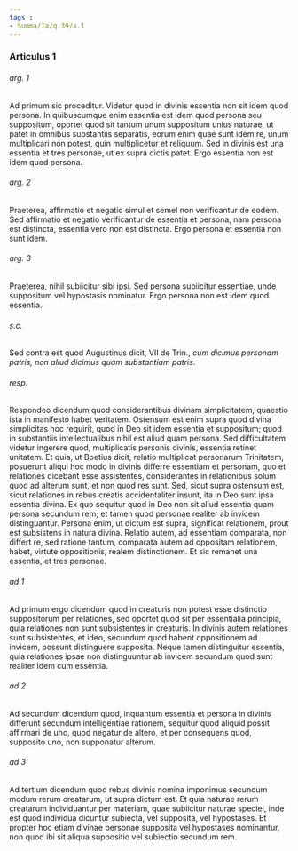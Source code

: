 ```yaml
---
tags : 
- Summa/Ia/q.39/a.1
---
```


### Articulus 1

###### arg. 1
Ad primum sic proceditur. Videtur quod in divinis essentia non sit idem quod persona. In quibuscumque enim essentia est idem quod persona seu suppositum, oportet quod sit tantum unum suppositum unius naturae, ut patet in omnibus substantiis separatis, eorum enim quae sunt idem re, unum multiplicari non potest, quin multiplicetur et reliquum. Sed in divinis est una essentia et tres personae, ut ex supra dictis patet. Ergo essentia non est idem quod persona.

###### arg. 2
Praeterea, affirmatio et negatio simul et semel non verificantur de eodem. Sed affirmatio et negatio verificantur de essentia et persona, nam persona est distincta, essentia vero non est distincta. Ergo persona et essentia non sunt idem.

###### arg. 3
Praeterea, nihil subiicitur sibi ipsi. Sed persona subiicitur essentiae, unde suppositum vel hypostasis nominatur. Ergo persona non est idem quod essentia.

###### s.c.
Sed contra est quod Augustinus dicit, VII de Trin., *cum dicimus personam patris, non aliud dicimus quam substantiam patris*.

###### resp.
Respondeo dicendum quod considerantibus divinam simplicitatem, quaestio ista in manifesto habet veritatem. Ostensum est enim supra quod divina simplicitas hoc requirit, quod in Deo sit idem essentia et suppositum; quod in substantiis intellectualibus nihil est aliud quam persona. Sed difficultatem videtur ingerere quod, multiplicatis personis divinis, essentia retinet unitatem. Et quia, ut Boetius dicit, relatio multiplicat personarum Trinitatem, posuerunt aliqui hoc modo in divinis differre essentiam et personam, quo et relationes dicebant esse assistentes, considerantes in relationibus solum quod ad alterum sunt, et non quod res sunt. Sed, sicut supra ostensum est, sicut relationes in rebus creatis accidentaliter insunt, ita in Deo sunt ipsa essentia divina. Ex quo sequitur quod in Deo non sit aliud essentia quam persona secundum rem; et tamen quod personae realiter ab invicem distinguantur. Persona enim, ut dictum est supra, significat relationem, prout est subsistens in natura divina. Relatio autem, ad essentiam comparata, non differt re, sed ratione tantum, comparata autem ad oppositam relationem, habet, virtute oppositionis, realem distinctionem. Et sic remanet una essentia, et tres personae.

###### ad 1
Ad primum ergo dicendum quod in creaturis non potest esse distinctio suppositorum per relationes, sed oportet quod sit per essentialia principia, quia relationes non sunt subsistentes in creaturis. In divinis autem relationes sunt subsistentes, et ideo, secundum quod habent oppositionem ad invicem, possunt distinguere supposita. Neque tamen distinguitur essentia, quia relationes ipsae non distinguuntur ab invicem secundum quod sunt realiter idem cum essentia.

###### ad 2
Ad secundum dicendum quod, inquantum essentia et persona in divinis differunt secundum intelligentiae rationem, sequitur quod aliquid possit affirmari de uno, quod negatur de altero, et per consequens quod, supposito uno, non supponatur alterum.

###### ad 3
Ad tertium dicendum quod rebus divinis nomina imponimus secundum modum rerum creatarum, ut supra dictum est. Et quia naturae rerum creatarum individuantur per materiam, quae subiicitur naturae speciei, inde est quod individua dicuntur subiecta, vel supposita, vel hypostases. Et propter hoc etiam divinae personae supposita vel hypostases nominantur, non quod ibi sit aliqua suppositio vel subiectio secundum rem.

